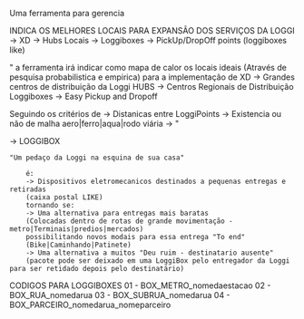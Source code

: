 Uma ferramenta para gerencia

INDICA OS MELHORES LOCAIS PARA EXPANSÃO DOS SERVIÇOS DA LOGGI
        -> XD
        -> Hubs Locais
        -> Loggiboxes
        -> PickUp/DropOff points (loggiboxes like)


"
 a ferramenta irá indicar como mapa de calor os locais ideais (Através de pesquisa probabilistica e empirica)
 para a implementação de 
 XD
        -> Grandes centros de distribuição da Loggi
 HUBS
        -> Centros Regionais de Distribuição
 Loggiboxes 
        -> Easy Pickup and Dropoff

Seguindo os critérios de
        -> Distanicas entre LoggiPoints
        -> Existencia ou não de malha aero|ferro|aqua|rodo viária
        -> 
"

-> LOGGIBOX

    "Um pedaço da Loggi na esquina de sua casa" 

        é:
        -> Dispositivos eletromecanicos destinados a pequenas entregas e retiradas
        (caixa postal LIKE)
        tornando se:
        -> Uma alternativa para entregas mais baratas 
        (Colocadas dentro de rotas de grande movimentação - metro|Terminais|predios|mercados)
        possibilitando novos modais para essa entrega "To end"
        (Bike|Caminhando|Patinete)
        -> Uma alternativa a muitos "Deu ruim - destinatario ausente" 
        (pacote pode ser deixado em uma LoggiBox pelo entregador da Loggi para ser retidado depois pelo destinatário)

CODIGOS PARA LOGGIBOXES
01 - BOX_METRO_nomedaestacao
02 - BOX_RUA_nomedarua
03 - BOX_SUBRUA_nomedarua
04 - BOX_PARCEIRO_nomedarua_nomeparceiro